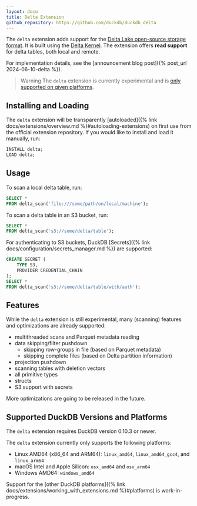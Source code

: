 ```yaml
---
layout: docu
title: Delta Extension
github_repository: https://github.com/duckdb/duckdb_delta
---
```


The `delta` extension adds support for the [Delta Lake open-source storage format](https://delta.io/). It is built using the [Delta Kernel](https://github.com/delta-incubator/delta-kernel-rs). The extension offers **read support** for delta tables, both local and remote.

For implementation details, see the [announcement blog post]({% post_url 2024-06-10-delta %}).

> Warning The `delta` extension is currently experimental and is [only supported on given platforms](#supported-duckdb-versions-and-platforms).

## Installing and Loading

The `delta` extension will be transparently [autoloaded]({% link docs/extensions/overview.md %}#autoloading-extensions) on first use from the official extension repository.
If you would like to install and load it manually, run:

```sql
INSTALL delta;
LOAD delta;
```

## Usage

To scan a local delta table, run:

```sql
SELECT *
FROM delta_scan('file:///some/path/on/local/machine');
```

To scan a delta table in an S3 bucket, run:

```sql
SELECT *
FROM delta_scan('s3://some/delta/table');
```

For authenticating to S3 buckets, DuckDB [Secrets]({% link docs/configuration/secrets_manager.md %}) are supported:

```sql
CREATE SECRET (
    TYPE S3,
    PROVIDER CREDENTIAL_CHAIN
);
SELECT *
FROM delta_scan('s3://some/delta/table/with/auth');
```

## Features

While the `delta` extension is still experimental, many (scanning) features and optimizations are already supported:

* multithreaded scans and Parquet metadata reading
* data skipping/filter pushdown
    * skipping row-groups in file (based on Parquet metadata)
    * skipping complete files (based on Delta partition information)
* projection pushdown
* scanning tables with deletion vectors
* all primitive types
* structs
* S3 support with secrets

More optimizations are going to be released in the future.

## Supported DuckDB Versions and Platforms

The `delta` extension requires DuckDB version 0.10.3 or newer.

The `delta` extension currently only supports the following platforms:

* Linux AMD64 (x86_64 and ARM64): `linux_amd64`, `linux_amd64_gcc4`, and `linux_arm64`
* macOS Intel and Apple Silicon: `osx_amd64` and `osx_arm64`
* Windows AMD64: `windows_amd64`

Support for the [other DuckDB platforms]({% link docs/extensions/working_with_extensions.md %}#platforms) is work-in-progress.
